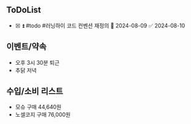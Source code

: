 
## ToDoList
<!-- {우선순위} {Tasks} {Due Date} {Strart Date} {End Date} -->
- [x] <!-- taskss-->⏫ #todo #러닝하이 코드 컨벤션 재정의 📅 2024-08-09 ✅ 2024-08-10
## 이벤트/약속
- <!-- 예정된 약속 or 예상치 못하게 발생한 이벤트 -->오후 3시 30분 퇴근
- 추닭 저녁

## 수입/소비 리스트
- <!-- 얼만큼 썼는지 -->모슈 구매 44,640원
- 노셀코지 구매 76,000원